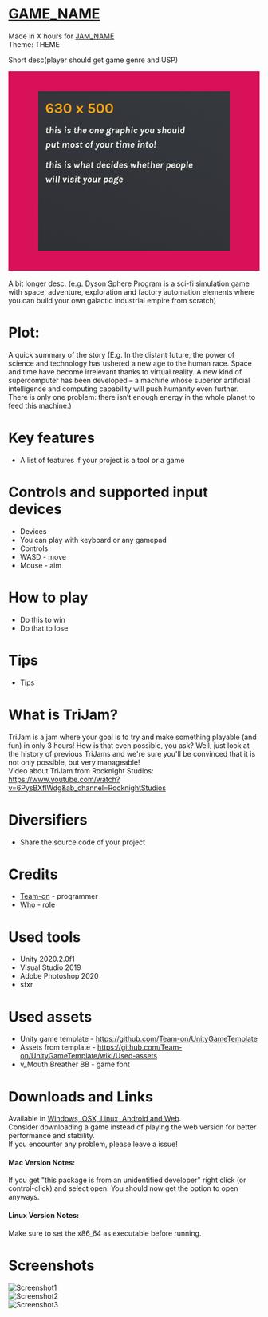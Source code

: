 # [GAME_NAME](GAME_LINK)
Made in X hours for [JAM_NAME](JAM_LINK)  
Theme: THEME  

Short desc(player should get game genre and USP)

![Cover](Screenshots/ItchioPage/CoverImage.png) 

A bit longer desc. 
(e.g. Dyson Sphere Program is a sci-fi simulation game with space, adventure, exploration and factory automation elements where you can build your own galactic industrial empire from scratch)


# Plot: 
 A quick summary of the story
 (E.g. In the distant future, the power of science and technology has ushered a new age to the human race. Space and time have become irrelevant thanks to virtual reality. A new kind of supercomputer has been developed – a machine whose superior artificial intelligence and computing capability will push humanity even further. There is only one problem: there isn’t enough energy in the whole planet to feed this machine.)


# Key features
 * A list of features if your project is a tool or a game


# Controls and supported input devices
 * Devices
 * You can play with keyboard or any gamepad
 * Controls
 * WASD - move
 * Mouse - aim


# How to play
 * Do this to win
 * Do that to lose
 
 
# Tips
 * Tips
 
 
# What is TriJam?
TriJam is a jam where your goal is to try and make something playable (and fun) in only 3 hours! How is that even possible, you ask? Well, just look at the history of previous TriJams and we're sure you'll be convinced that it is not only possible, but very manageable!  
Video about TriJam from Rocknight Studios: https://www.youtube.com/watch?v=6PysBXflWdg&ab_channel=RocknightStudios


# Diversifiers
 * Share the source code of your project


# Credits
 * [Team-on](https://github.com/Team-on) - programmer
 * [Who](LINK) - role


# Used tools
 * Unity 2020.2.0f1
 * Visual Studio 2019
 * Adobe Photoshop 2020
 * sfxr


# Used assets
 * Unity game template - https://github.com/Team-on/UnityGameTemplate
 * Assets from template - https://github.com/Team-on/UnityGameTemplate/wiki/Used-assets
 * v_Mouth Breather BB - game font
 
 
# Downloads and Links
Available in [Windows, OSX, Linux, Android and Web](GAME_LINK).  
Consider downloading a game instead of playing the web version for better performance and stability.  
If you encounter any problem, please leave a issue!  

#### Mac Version Notes:
If you get "this package is from an unidentified developer" right click (or control-click) and select open. You should now get the option to open anyways.

#### Linux Version Notes:
Make sure to set the x86_64 as executable before running.


# Screenshots
![Screenshot1](Screenshots/Screenshot1.png)  
![Screenshot2](Screenshots/Screenshot2.png)  
![Screenshot3](Screenshots/Screenshot3.png)  
